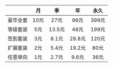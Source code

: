 
|  | 月 | 季 | 年 | 永久 |
|:------|:------:|:------:|:------:|:------:|
| 豪华全套 | 10元 | 27元 | 96元 | 399元 |
| 等级套装 | 5元 | 13.5元 | 48元 | 199元 |
| 签到套装 | 3元 | 8.1元 | 28.8元 | 120元 |
| 扩展套装 | 2元 | 5.4元 | 19.2元 | 80元 |
| 任意单向 | 1元 | 2.7元 | 9.6元 | 36元 |
